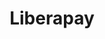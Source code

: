 ---
blog: https://framasphere.org/u/liberapay
colors: "#F5C310"
facebook: https://www.facebook.com/Liberapay-472128142945598/
github: liberapay
logohandle: liberapay
sort: liberapay
title: Liberapay
twitter: liberapay
website: https://en.liberapay.com/
wikipedia: https://en.wikipedia.org/wiki/Liberapay
---